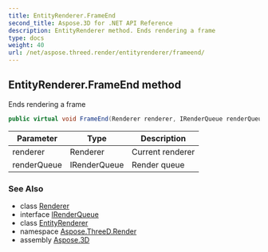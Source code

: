 ```yaml
---
title: EntityRenderer.FrameEnd
second_title: Aspose.3D for .NET API Reference
description: EntityRenderer method. Ends rendering a frame
type: docs
weight: 40
url: /net/aspose.threed.render/entityrenderer/frameend/
---
```

## EntityRenderer.FrameEnd method

Ends rendering a frame

```csharp
public virtual void FrameEnd(Renderer renderer, IRenderQueue renderQueue)
```

| Parameter | Type | Description |
| --- | --- | --- |
| renderer | Renderer | Current renderer |
| renderQueue | IRenderQueue | Render queue |

### See Also

* class [Renderer](../../renderer/)
* interface [IRenderQueue](../../irenderqueue/)
* class [EntityRenderer](../)
* namespace [Aspose.ThreeD.Render](../../../aspose.threed.render/)
* assembly [Aspose.3D](../../../)


